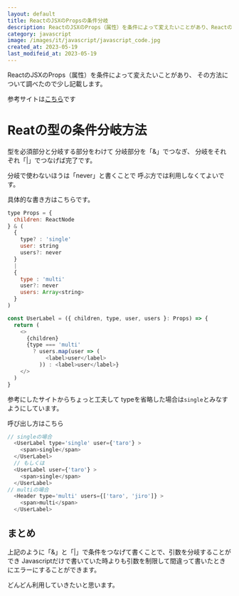 ```yaml
---
layout: default
title: ReactのJSXのPropsの条件分岐
description: ReactのJSXのProps（属性）を条件によって変えたいことがあり、Reactの型の条件分岐について記載します。
category: javascript
image: /images/it/javascript/javascript_code.jpg
created_at: 2023-05-19
last_modifeid_at: 2023-05-19
---
```


ReactのJSXのProps（属性）を条件によって変えたいことがあり、
その方法について調べたので少し記載します。

参考サイトは[こちら](https://de-milestones.com/react-props-conditional-type/)です

# Reatの型の条件分岐方法

型を必須部分と分岐する部分をわけて
分岐部分を「&」でつなぎ、
分岐をそれぞれ「|」でつなげば完了です。

分岐で使わないほうは「never」と書くことで
呼ぶ方では利用しなくてよいです。

具体的な書き方はこちらです。
```Javascript
type Props = {
  children: ReactNode
} & (
  {
    type? : 'single'
    user: string
    users?: never
  }
  |
  {
    type : 'multi'
    user?: never
    users: Array<string>
  }
)

const UserLabel = ({ children, type, user, users }: Props) => {
  return (
    <>
      {children}
      {type === 'multi'
        ? users.map(user => (
            <label>user</label>
          )) : <label>user</label>}
    </>
  )
}
```

参考にしたサイトからちょっと工夫して
typeを省略した場合は`single`とみなすようにしています。

呼び出し方はこちら
```Javascript
// singleの場合
  <UserLabel type='single' user={'taro'} >
    <span>single</span>
  </UserLabel>
  // もしくは
  <UserLabel user={'taro'} >
    <span>single</span>
  </UserLabel>
// multiの場合
  <Header type='multi' users={['taro', 'jiro']} >
    <span>multi</span>
  </UserLabel>
```

## まとめ

上記のように「&」と「|」で条件をつなげて書くことで、引数を分岐することができ
Javascriptだけで書いていた時よりも引数を制限して間違って書いたときにエラーにすることができます。

どんどん利用していきたいと思います。


